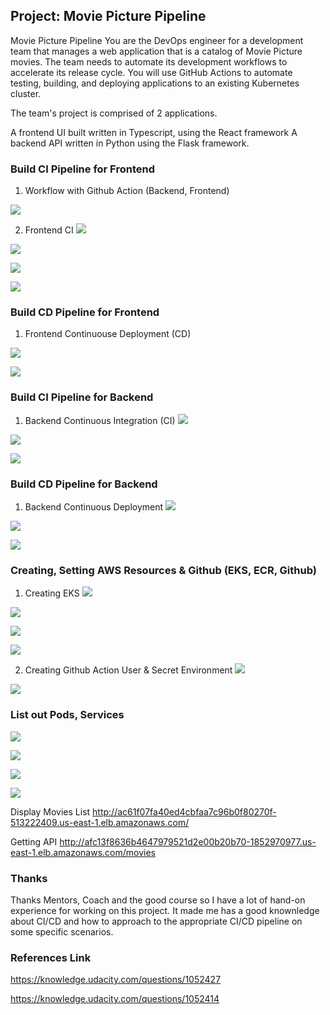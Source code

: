 ## Project: Movie Picture Pipeline
Movie Picture Pipeline
You are the DevOps engineer for a development team that manages a web application that is a catalog of Movie Picture movies. The team needs to automate its development workflows to accelerate its release cycle. You will use GitHub Actions to automate testing, building, and deploying applications to an existing Kubernetes cluster.

The team's project is comprised of 2 applications.

A frontend UI built written in Typescript, using the React framework
A backend API written in Python using the Flask framework.

### Build CI Pipeline for Frontend
1. Workflow with Github Action (Backend, Frontend)

![](./images/mmp-gha-workflow.png)

2. Frontend CI
![](./images/mpp-run-frontend-ci-successful.png)

![](./images/mpp-run-frontend-eslint-successful.png)

![](./images/mpp-run-frontend-testing-successful.png)

![](./images/mpp-run-frontend-build-push-to-docker-image-successful.png)


### Build CD Pipeline for Frontend
1. Frontend Continuouse Deployment (CD)

![](./images/mpp-run-frontend-deploy-to-eks-successful.png)

![](./images/mpp-push-frontend-image-to-ecr-successful.png)


### Build CI Pipeline for Backend
1. Backend Continuous Integration (CI)
![](./images/mpp-run-backend-ci-successful.png)

![](./images/mpp-run-linting-backend-ci-successful.png)

![](./images/mpp-run-testing-backend-ci-successful.png)


### Build CD Pipeline for Backend
1. Backend Continuous Deployment
![](./images/mpp-run-backend-cd-successful.png)

![](./images/mpp-run-backend-buld-push-to-docker-image-successful.png)

![](./images/mpp-backend-push-docker-image-to-ecr-successful.png)

### Creating, Setting AWS Resources & Github (EKS, ECR, Github)
1. Creating EKS
![](./images/mpp-create-terraform-successful.png)

![](./images/mpp-create-eks-successful.png)

![](./images/mpp-create-eks-nodegroups-successful.png)

![](./images/mpp-eks-access-configuration-successful.png)

2. Creating Github Action User & Secret Environment
![](./images/mpp-create-github-action-user-successful.png)

![](./images/mpp-create-secret-environment.png)


### List out Pods, Services
![](./images/mpp-get-services-pods-from-eks.png)

![](./images/mmp-display-movies-list.png)

![](./images/mmp-get-all-movies.png)

![](./images/mmp-get-movies-by-id.png)

Display Movies List
http://ac61f07fa40ed4cbfaa7c96b0f80270f-513222409.us-east-1.elb.amazonaws.com/

Getting API
http://afc13f8636b4647979521d2e00b20b70-1852970977.us-east-1.elb.amazonaws.com/movies

### Thanks
Thanks Mentors, Coach and the good course so I have a lot of hand-on experience for working on this project. It made me has a good knownledge about CI/CD and how to approach to the appropriate CI/CD pipeline on some specific scenarios.


### References Link
https://knowledge.udacity.com/questions/1052427

https://knowledge.udacity.com/questions/1052414

